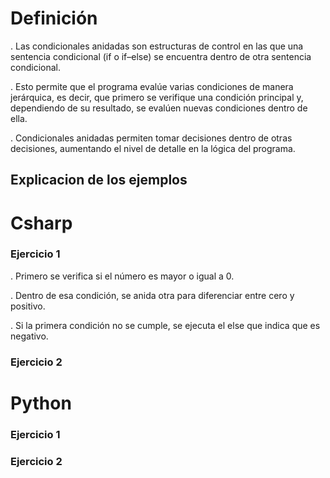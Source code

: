 # Definición

. Las condicionales anidadas son estructuras de control en las que una sentencia condicional (if o if–else) se encuentra dentro de otra sentencia condicional.

. Esto permite que el programa evalúe varias condiciones de manera jerárquica, es decir, que primero se verifique una condición principal y, dependiendo de su resultado, se evalúen nuevas condiciones dentro de ella.

. Condicionales anidadas permiten tomar decisiones dentro de otras decisiones, aumentando el nivel de detalle en la lógica del programa.

## Explicacion de los ejemplos

# Csharp

### Ejercicio 1
. Primero se verifica si el número es mayor o igual a 0.

. Dentro de esa condición, se anida otra para diferenciar entre cero y positivo.

. Si la primera condición no se cumple, se ejecuta el else que indica que es negativo.
### Ejercicio 2

# Python

### Ejercicio 1

### Ejercicio 2
